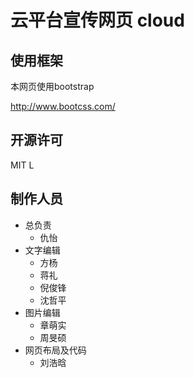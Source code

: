 # 云平台宣传网页  cloud

## 使用框架

本网页使用bootstrap

http://www.bootcss.com/

## 开源许可 

MIT L


## 制作人员

- 总负责
    - 仇怡
- 文字编辑
    - 方杨
    - 蒋礼
    - 倪俊锋
    - 沈哲平
- 图片编辑
    - 章萌实
    - 周旻硕
- 网页布局及代码
    - 刘浩晗
